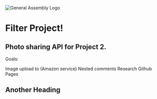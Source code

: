 ![General Assembly Logo](http://i.imgur.com/ke8USTq.png)

# Filter Project!

## Photo sharing API for Project 2.

Goals:

Image upload to (Amazon service)
Nested comments
Research
Github Pages

## Another Heading




